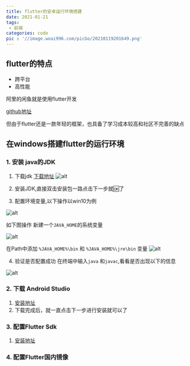 ```yaml
---
title: flutter的安卓运行环境搭建
date: 2021-01-21
tags:
 - 前端
categories: code
pic : '//image.woai996.com/picGo/20210119201649.png'
---
```


## flutter的特点

- 跨平台
- 高性能

阿里的闲鱼就是使用flutter开发

[github地址](https://github.com/flutter/flutter)

但由于flutter还是一款年轻的框架，也具备了学习成本较高和社区不完善的缺点

## 在windows搭建flutter的运行环境

### 1. 安装 java的JDK
1. 下载jdk [下载地址](https://www.oracle.com/java/technologies/javase-jdk15-downloads.html)
![alt](//photo.tuituisoft.com/picgo/20210121172259.png)


2. 安装JDK,直接双击安装包一路点击下一步就🆗了

3. 配置环境变量,以下操作以win10为例



![alt](//photo.tuituisoft.com/picgo/20210121173152.png)

如下图操作 新建一个`JAVA_HOME`的系统变量

![alt](//photo.tuituisoft.com/picgo/20210121173641.png)

在Path中添加 `%JAVA_HOME%\bin` 和 `%JAVA_HOME%\jre\bin` 变量
![alt](//photo.tuituisoft.com/picgo/20210121174044.png)

4. 验证是否配置成功
在终端中输入`java` 和`javac`,看看是否出现以下的信息

![alt](//photo.tuituisoft.com/picgo/20210121174256.png)


### 2. 下载 Android Studio
1. [安装地址](https://developer.android.google.cn/studio)
2. 下载完成后，就一直点击下一步进行安装就可以了


### 3. 配置Flutter Sdk
1. [安装地址](https://flutter.dev/docs/development/tools/sdk/releasesttwindows
)

### 4. 配置Flutter国内镜像
